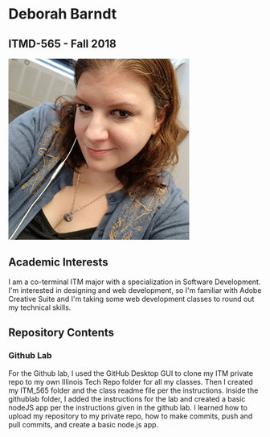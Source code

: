 # Deborah Barndt
## ITMD-565 - Fall 2018

![alt text](tardisdeb.jpg)

## Academic Interests
I am a co-terminal ITM major with a specialization in Software Development. 
I'm interested in designing and web development, so I'm familiar with Adobe
Creative Suite and I'm taking some web development classes to round out my
technical skills.

## Repository Contents
### Github Lab
For the Github lab, I used the GitHub Desktop GUI to clone my ITM private
repo to my own Illinois Tech Repo folder for all my classes. Then I created 
my ITM_565 folder and the class readme file per the instructions. Inside the githublab folder, I added the instructions for the lab and created a basic nodeJS app per the instructions given in the github lab. I learned how to upload my repository to my private repo, how to make commits, push and pull commits, and create a basic node.js app.